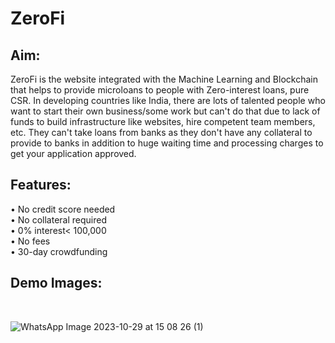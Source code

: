 # ZeroFi
## Aim:
ZeroFi is the website integrated with the Machine Learning and Blockchain that helps to provide microloans to people with Zero-interest
loans, pure CSR. In developing countries like India, there are lots of talented people
who want to start their own business/some work but can't do that due to lack of funds to
build infrastructure like websites, hire competent team members, etc.
They can't take loans from banks as they don't have any collateral to provide to banks in
addition to huge waiting time and processing charges to get your application approved.

## Features:
• No credit score needed <br />
• No collateral required<br />  • 0% interest< 100,000 <br />
• No fees<br />
• 30-day crowdfunding



## Demo Images:
<br />


![WhatsApp Image 2023-10-29 at 15 08 26 (1)](https://github.com/Garvit414/TDAC_internship/assets/103891145/f79dc501-8ca1-4e38-b4f2-42e4705612b3)




